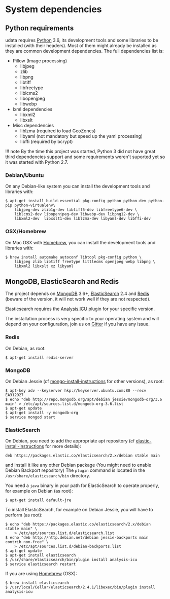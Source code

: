 # System dependencies

## Python requirements

udata requires [Python][] 3.6, its development tools and some libraries to be installed (with their headers).
Most of them might already be installed as they are common development dependencies.
The full dependencies list is:

* Pillow (Image processing)
    * libjpeg
    * zlib
    * libpng
    * libtiff
    * libfreetype
    * liblcms2
    * libopenjpeg
    * libwebp
* lxml dependencies
    * libxml2
    * libxslt
* Misc dependencies
    * liblzma (required to load GeoZones)
    * libyaml (not mandatory but speed up the yaml processing)
    * libffi (required by bcrypt)

!!! note
    By the time this project was started, Python 3 did not have great third dependencies support
    and some requirements weren't suported yet so it was started with Python 2.7.

### Debian/Ubuntu

On any Debian-like system you can install the development tools and libraries with:

```shell
$ apt-get install build-essential pkg-config python python-dev python-pip python-virtualenv\
    libjpeg-dev zlib1g-dev libtiff5-dev libfreetype6-dev \
    liblcms2-dev libopenjpeg-dev libwebp-dev libpng12-dev \
    libxml2-dev  libxslt1-dev liblzma-dev libyaml-dev libffi-dev
```

### OSX/Homebrew

On Mac OSX with [Homebrew][], you can install the development tools and libraries with:

```shell
$ brew install automake autoconf libtool pkg-config python \
    libjpeg zlib libtiff freetype littlecms openjpeg webp libpng \
    libxml2 libxslt xz libyaml
```

## MongoDB, ElasticSearch and Redis

The project depends on [MongoDB][] 3.6+, [ElasticSearch][] 2.4 and [Redis][]
(beware of the version, it will not work well if they are not respected).

Elasticsearch requires the [Analysis ICU][analysis-icu] plugin for your specific version.

The installation process is very specific to your operating system
and will depend on your configuration, join us on [Gitter][] if you have any issue.

### Redis

On Debian, as root:

```shell
$ apt-get install redis-server
```

### MongoDB

On Debian Jessie (cf [mongo-install-instructions][] for other versions), as root:

```
$ apt-key adv --keyserver hkp://keyserver.ubuntu.com:80 --recv EA312927
$ echo "deb http://repo.mongodb.org/apt/debian jessie/mongodb-org/3.6 main" > /etc/apt/sources.list.d/mongodb-org-3.6.list
$ apt-get update
$ apt-get install -y mongodb-org
$ service mongod start
```

### ElasticSearch

On Debian, you need to add the appropriate apt repository (cf [elastic-install-instructions][] for more details):

    deb https://packages.elastic.co/elasticsearch/2.x/debian stable main

and install it like any other Debian package (You might need to enable Debian Backport repository)
The `plugin` command is located in the `/usr/share/elasticsearch/bin` directory.

You need a `java` binary in your path for ElasticSearch to operate properly, for example on Debian (as root):

```shell
$ apt-get install default-jre
```

To install ElasticSearch, for example on Debian Jessie, you will have to perform (as root):

```shell
$ echo "deb https://packages.elastic.co/elasticsearch/2.x/debian stable main" \
    > /etc/apt/sources.list.d/elasticsearch.list
$ echo "deb http://http.debian.net/debian jessie-backports main contrib non-free" \
    > /etc/apt/sources.list.d/debian-backports.list
$ apt-get update
$ apt-get install elasticsearch
$ /usr/share/elasticsearch/bin/plugin install analysis-icu
$ service elasticsearch restart
```

If you are using [Homebrew][] (OSX):

```shell
$ brew install elasticsearch
$ /usr/local/Cellar/elasticsearch/2.4.1/libexec/bin/plugin install analysis-icu
```

[mongodb]: https://www.mongodb.org/
[elasticsearch]: https://www.elastic.co/products/elasticsearch
[redis]: http://redis.io/
[gitter]: https://gitter.im/opendatateam/udata
[homebrew]: http://brew.sh/
[python]: https://www.python.org/
[analysis-icu]: https://github.com/elastic/elasticsearch-analysis-icu
[mongo-install-instructions]: https://docs.mongodb.com/v3.6/tutorial/install-mongodb-on-debian/#install-mongodb-community-edition
[elastic-install-instructions]: https://www.elastic.co/guide/en/elasticsearch/reference/2.4/setup-repositories.html#_apt
